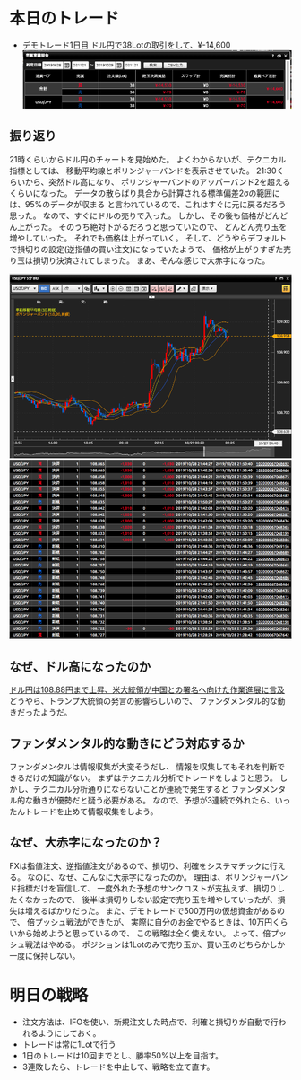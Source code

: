 # 本日のトレード
- デモトレード1日目
ドル円で38Lotの取引をして、¥-14,600
![DMM FX デモ取引画面](images/20191028_DMMFX_DEMO.png)

## 振り返り
21時くらいからドル円のチャートを見始めた。
よくわからないが、テクニカル指標としては、
移動平均線とポリンジャーバンドを表示させていた。
21:30くらいから、突然ドル高になり、
ポリンジャーバンドのアッパーバンド2を超えるくらいになった。
データの散らばり具合から計算される標準偏差2σの範囲には、95%のデータが収まる
と言われているので、これはすぐに元に戻るだろう思った。
なので、すぐにドルの売りで入った。
しかし、その後も価格がどんどん上がった。
そのうち絶対下がるだろうと思っていたので、
どんどん売り玉を増やしていった。
それでも価格は上がっていく。
そして、どうやらデフォルトで損切りの設定(逆指値の買い注文)になっていたようで、
価格が上がりすぎた売り玉は損切り決済されてしまった。
まあ、そんな感じで大赤字になった。

![DMM FX デモ取引画面 チャート](images/20191028_DMMFX_DEMO_chart.png)
![DMM FX デモ取引画面 トレード](images/20191028_DMMFX_DEMO_trade.png)

## なぜ、ドル高になったのか
[ドル円は108.88円まで上昇、米大統領が中国との署名へ向けた作業進展に言及](https://zai.diamond.jp/list/fxnews/detail?id=328241)
どうやら、トランプ大統領の発言の影響らしいので、
ファンダメンタル的な動きだったようだ。

## ファンダメンタル的な動きにどう対応するか
ファンダメンタルは情報収集が大変そうだし、
情報を収集してもそれを判断できるだけの知識がない。
まずはテクニカル分析でトレードをしようと思う。
しかし、テクニカル分析通りにならないことが連続で発生すると
ファンダメンタル的な動きが優勢だと疑う必要がある。
なので、予想が3連続で外れたら、いったんトレードを止めて情報収集をしよう。

## なぜ、大赤字になったのか？
FXは指値注文、逆指値注文があるので、損切り、利確をシステマチックに行える。
なのに、なぜ、こんなに大赤字になったのか。
理由は、ポリンジャーバンド指標だけを盲信して、
一度外れた予想のサンクコストが支払えず、損切りしたくなかったので、
後半は損切りしない設定で売り玉を増やしていったが、損失は増えるばかりだった。
また、デモトレードで500万円の仮想資金があるので、
倍プッシュ戦法ができたが、
実際に自分のお金でやるときは、10万円くらいから始めようと思っているので、
この戦略は全く使えない。
よって、倍プッシュ戦法はやめる。
ポジションは1Lotのみで売り玉か、買い玉のどちらかしか一度に保持しない。

# 明日の戦略
- 注文方法は、IFOを使い、新規注文した時点で、利確と損切りが自動で行われるようにしておく。
- トレードは常に1Lotで行う
- 1日のトレードは10回までとし、勝率50%以上を目指す。
- 3連敗したら、トレードを中止して、戦略を立て直す。 
